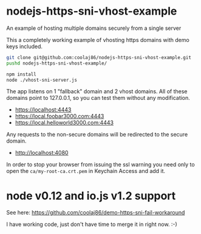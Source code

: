 nodejs-https-sni-vhost-example
==============================

An example of hosting multiple domains securely from a single server

This a completely working example of vhosting https domains with demo keys included.

```bash
git clone git@github.com:coolaj86/nodejs-https-sni-vhost-example.git
pushd nodejs-https-sni-vhost-example/

npm install 
node ./vhost-sni-server.js
```

The app listens on 1 "fallback" domain and 2 vhost domains. All of these domains point to 127.0.0.1, so you can test them without any modification.

* <https://localhost:4443>
* <https://local.foobar3000.com:4443>
* <https://local.helloworld3000.com:4443>

Any requests to the non-secure domains will be redirected to the secure domain.

* <http://localhost:4080>

In order to stop your browser from issuing the ssl warning you need only to open the `ca/my-root-ca.crt.pem`
in Keychain Access and add it.

node v0.12 and io.js v1.2 support
======

See here: https://github.com/coolaj86/demo-https-sni-fail-workaround

I have working code, just don't have time to merge it in right now. :-)
